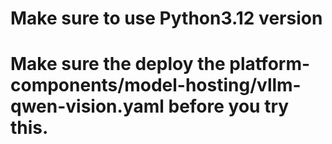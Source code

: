 # Make sure to use Python3.12 version

# Make sure the deploy the platform-components/model-hosting/vllm-qwen-vision.yaml before you try this.

